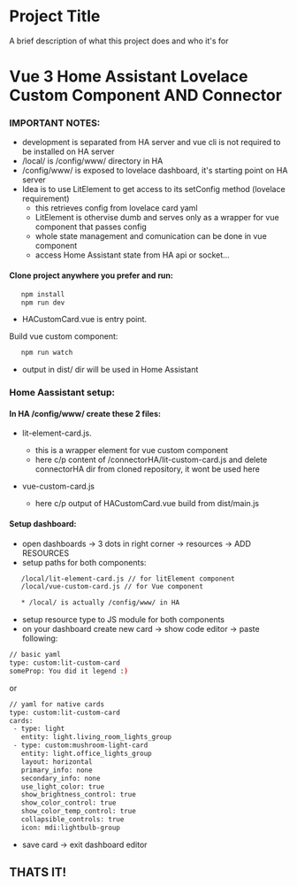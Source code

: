 
# Project Title

A brief description of what this project does and who it's for


# Vue 3 Home Assistant Lovelace Custom Component AND Connector

### IMPORTANT NOTES:
   * development is separated from HA server and vue cli is not required to be installed on HA server
   * /local/ is /config/www/ directory in HA
   * /config/www/ is exposed to lovelace dashboard, it's starting point on HA server
   * Idea is to use LitElement to get access to its setConfig method (lovelace requirement)
        - this retrieves config from lovelace card yaml
        - LitElement is othervise dumb and serves only as a wrapper for vue component that passes config
        - whole state management and comunication can be done in vue component
        - access Home Assistant state from HA api or socket...

#### Clone project anywhere you prefer and run:

```sh
   npm install
   npm run dev
```
* HACustomCard.vue is entry point. 


Build vue custom component:
```sh
   npm run watch
```
   * output in dist/ dir will be used in Home Assistant

### Home Aassistant setup:
#### In HA /config/www/ create these 2 files:
   * lit-element-card.js. 
      * this is a wrapper element for vue custom component
      * here c/p content of /connectorHA/lit-custom-card.js and delete connectorHA dir from cloned repository, it wont be used here

   * vue-custom-card.js
      * here c/p output of HACustomCard.vue build from dist/main.js

#### Setup dashboard:
   * open dashboards -> 3 dots in right corner -> resources -> ADD RESOURCES
   * setup paths for both components: 
```sh
   /local/lit-element-card.js // for litElement component
   /local/vue-custom-card.js // for Vue component

   * /local/ is actually /config/www/ in HA
```

   * setup resource type to JS module for both components
   * on your dashboard create new card -> show code editor -> paste following:
   ```sh
// basic yaml 
type: custom:lit-custom-card
someProp: You did it legend :)
   ```
   or
   ```sh
// yaml for native cards
type: custom:lit-custom-card
cards:
    - type: light
      entity: light.living_room_lights_group
    - type: custom:mushroom-light-card
      entity: light.office_lights_group
      layout: horizontal
      primary_info: none
      secondary_info: none
      use_light_color: true
      show_brightness_control: true
      show_color_control: true
      show_color_temp_control: true
      collapsible_controls: true
      icon: mdi:lightbulb-group
   ```
   * save card -> exit dashboard editor

## THATS IT!
